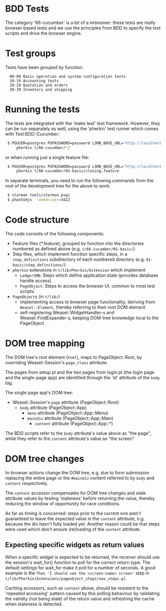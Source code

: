 
# BDD Tests

The category '66-cucumber' is a bit of a misnomer: these tests are
really browser based tests and we use the principles from BDD to
specify the test scripts and drive the browser engine.


# Test groups

Tests have been grouped by function:

```plain
  00-09 Basic operation and system configuration tests
  10-19 Accounting tests
  20-29 Quotation and orders
  30-39 Inventory and shipping
```

# Running the tests

The tests are integrated with the 'make test' test framework. However,
they can be run separately as well, using the 'pherkin' test runner
which comes with Test:BDD::Cucumber:

```sh
 $ PGUSER=postgres PGPASSWORD=password LSMB_BASE_URL="http://localhost:5000" \
     pherkin t/66-cucumber/*/
```

or when running just a single feature file:

```sh
 $ PGUSER=postgres PGPASSWORD=password LSMB_BASE_URL="http://localhost:5000" \
     pherkin t/66-cucumber/01-basic/closing.feature
```

In separate terminals, you need to run the following commands from the
root of the development tree for the above to work:

```sh
 $ starman tools/starman.psgi
 $ phantomjs --webdriver=4422
```

# Code structure

The code consists of the following components:

 * Feature files (*.feature), grouped by function into the directories
   numbered as defined above (e.g. `t/66-cucumber/01-basic/`)
 * Step files, which implement function specific steps, in a
   `step_definitions` subdirectory of each numbered directory
   (e.g. `01-basic/step_definitions/`)
 * `pherkin` extensions in `t/lib/Pherkin/Extension` which implement
   * `LedgerSMB`: Steps which define application state (provides
     database handle access)
   * `PageObject`: Steps to access the browser UI, common to most
     test scripts
 * `PageObject`s (in `t/lib/`)
   * implementing access to browser page
     functionality, deriving from `Weasel::Element`, thereby referring
     to their root DOM element
   * self-registering Weasel::WidgetHandler-s and Weasel::FindExpander-s,
     keeping DOM-tree knowledge local to the PageObject

# DOM tree mapping

The DOM tree's root element (`html`), maps to PageObject::Root, by
overriding Weasel::Session's `page_class` attribute.

The pages from setup.pl and the two pages from login.pl (the login page
and the single-page app) are identified through the 'id' attribute of the
`body` tag.

The single page app's DOM tree:

  * Weasel::Session's `page` attribute (PageObject::Root)
    * `body` attribute (PageObject::App)
      * `menu` attribute (PageObject::App::Menu)
      * `maindiv` attribute (PageObject::App::Main)
        * `content` attribute (PageObject::App::*)

The BDD scripts refer to the `body` attribute's value above as
"the page", while they refer to the `content` attribute's value as
"the screen".

# DOM tree changes

In-browser actions change the DOM tree, e.g. due to form submission
replacing the entire page or the `#maindiv` content referred to
by `body` and `content` respectively.

The `content` accessor compensates for DOM tree changes and stale
attribute values by testing 'staleness' before returning the value,
thereby reducing the window of opportunity for race conditions.

As far as timing is concerned: steps prior to the current one aren't
guaranteed to leave the expected value in the `content` attribute,
e.g. because the div hasn't fully loaded yet. Another reason could be
that steps were used which don't ensure (re)loading of the `content`
attribute.

## Expecting specific widgets as return values

When a specific widget is expected to be returned, the receiver should
use the session's wait_for() function to poll for the correct return
type. The default settings for wait_for make it poll for a number of
seconds.  A good example is the `Then 'I should see the <screen-name>
screen'` step in `t/lib/Pherkin/Extensions/pageobject_steps/nav_steps.pl`.

Caching accessors, such as `content` above, should be resistent to the
'repeated accessing' pattern caused by this polling behaviour by validating
the validity (not being stale) of the return value and refreshing the
cache when staleness is detected.
